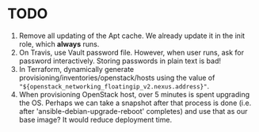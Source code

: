 # TODO

1. Remove all updating of the Apt cache. We already update it in the init role, which **always** runs.
1. On Travis, use Vault password file. However, when user runs, ask for password interactively.
Storing passwords in plain text is bad!
1. In Terraform, dynamically generate provisioning/inventories/openstack/hosts using the value of
`"${openstack_networking_floatingip_v2.nexus.address}"`.
1. When provisioning OpenStack host, over 5 minutes is spent upgrading the OS. Perhaps we can take a snapshot after that process is done
(i.e. after 'ansible-debian-upgrade-reboot' completes) and use that as our base image? It would reduce deployment time.
